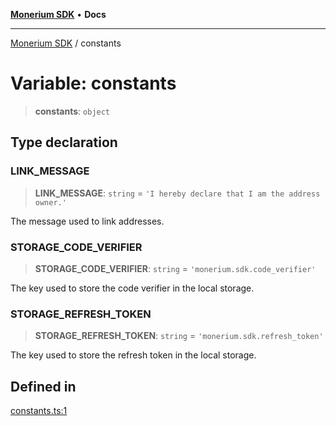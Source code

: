 [**Monerium SDK**](../README.md) • **Docs**

---

[Monerium SDK](../README.md) / constants

# Variable: constants

> **constants**: `object`

## Type declaration

### LINK_MESSAGE

> **LINK_MESSAGE**: `string` = `'I hereby declare that I am the address owner.'`

The message used to link addresses.

### STORAGE_CODE_VERIFIER

> **STORAGE_CODE_VERIFIER**: `string` = `'monerium.sdk.code_verifier'`

The key used to store the code verifier in the local storage.

### STORAGE_REFRESH_TOKEN

> **STORAGE_REFRESH_TOKEN**: `string` = `'monerium.sdk.refresh_token'`

The key used to store the refresh token in the local storage.

## Defined in

[constants.ts:1](https://github.com/monerium/js-monorepo/blob/132ae6f6b7d189aad355aa9ba25793222c11aea9/packages/sdk/src/constants.ts#L1)
